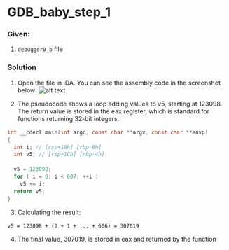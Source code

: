 # GDB_baby_step_1

### Given:
1. `debugger0_b` file

### Solution
1. Open the file in IDA. You can see the assembly code in the screenshot below:
![alt text](..\..\static\GDB_baby_step_2.png)

2. The pseudocode shows a loop adding values to v5, starting at 123098. The return value is stored in the eax register, which is standard for functions returning 32-bit integers.

```c
int __cdecl main(int argc, const char **argv, const char **envp)
{
  int i; // [rsp+18h] [rbp-8h]
  int v5; // [rsp+1Ch] [rbp-4h]

  v5 = 123098;
  for ( i = 0; i < 607; ++i )
    v5 += i;
  return v5;
}
```
3. Calculating the result:
```
v5 = 123098 + (0 + 1 + ... + 606) = 307019
```
4. The final value, 307019, is stored in eax and returned by the function